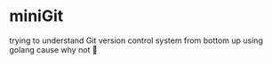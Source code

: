 # miniGit
trying to understand Git version control system from bottom up using golang cause why not :face_with_open_eyes_and_hand_over_mouth:
